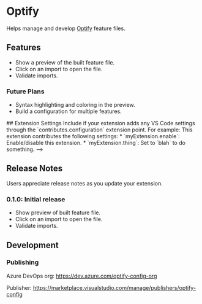 # Optify

Helps manage and develop [Optify] feature files.

## Features

* Show a preview of the built feature file.
* Click on an import to open the file.
* Validate imports.

### Future Plans

* Syntax highlighting and coloring in the preview.
* Build a configuration for multiple features.

<!--
## Requirements

If you have any requirements or dependencies, add a section describing those and how to install and configure them.
-->

<!-->
## Extension Settings

Include if your extension adds any VS Code settings through the `contributes.configuration` extension point.

For example:

This extension contributes the following settings:

* `myExtension.enable`: Enable/disable this extension.
* `myExtension.thing`: Set to `blah` to do something.
-->

## Release Notes

Users appreciate release notes as you update your extension.

### 0.1.0: **Initial release**

* Show preview of built feature file.
* Click on an import to open the file.
* Validate imports.

## Development

### Publishing
Azure DevOps org: https://dev.azure.com/optify-config-org

Publisher: https://marketplace.visualstudio.com/manage/publishers/optify-config

[optify]: https://github.com/juharris/optify